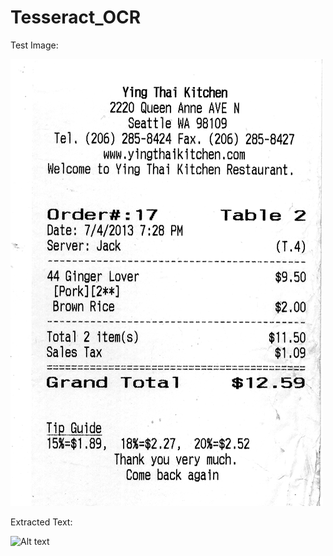 # Tesseract_OCR

Test Image:

![Alt text](https://github.com/gowthambalusamy/Tesseract_OCR/blob/master/images/old-big.png)

Extracted Text:

![Alt text](https://github.com/gowthambalusamy/tesseractOCR/blob/master/ocr.jpeg)
